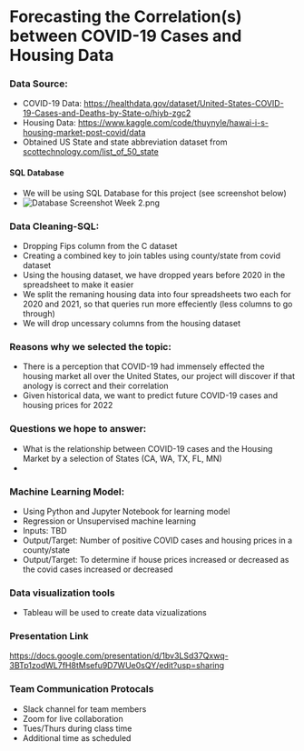 # Forecasting the Correlation(s) between COVID-19 Cases and Housing Data

### Data Source:
- COVID-19 Data: https://healthdata.gov/dataset/United-States-COVID-19-Cases-and-Deaths-by-State-o/hiyb-zgc2
- Housing Data: https://www.kaggle.com/code/thuynyle/hawai-i-s-housing-market-post-covid/data
- Obtained US State and state abbreviation dataset from [scottechnology.com/list_of_50_state](https://scottontechnology.com/alphabetical-50-us-states-abbreviations-list/)


#### SQL Database
- We will be using SQL Database for this project (see screenshot below)
- ![Database Screenshot Week 2.png](https://github.com/ajmotylinski/Data_Viz_Final_Project/blob/main/Resources/COVID_%26_HOUSING_DATABASE.png)


### Data Cleaning-SQL:
- Dropping Fips column from the C dataset
- Creating a combined key to join tables using county/state from covid dataset
- Using the housing dataset, we have dropped years before 2020 in the spreadsheet to make it easier
- We split the remaning housing data into four spreadsheets two each for 2020 and 2021, so that queries run more effeciently (less columns to go through)
- We will drop uncessary columns from the housing dataset

### Reasons why we selected the topic:
 -  There is a perception that COVID-19 had immensely effected the housing market all over the United States, our project will discover if that anology is correct and their correlation
 -  Given historical data, we want to predict future COVID-19 cases and housing prices for 2022
 
### Questions we hope to answer:
- What is the relationship between COVID-19 cases and the Housing Market by a selection of States (CA, WA, TX, FL, MN) 
-

### Machine Learning Model:
- Using Python and Jupyter Notebook for learning model
- Regression or Unsupervised machine learning
- Inputs: TBD
- Output/Target: Number of positive COVID cases and housing prices in a county/state
- Output/Target: To determine if house prices increased or decreased as the covid cases increased or decreased

### Data visualization tools
- Tableau will be used to create data vizualizations

### Presentation Link
https://docs.google.com/presentation/d/1bv3LSd37Qxwq-3BTp1zodWL7fH8tMsefu9D7WUe0sQY/edit?usp=sharing

### Team Communication Protocals
- Slack channel for team members
- Zoom for live collaboration
- Tues/Thurs during class time
- Additional time as scheduled

